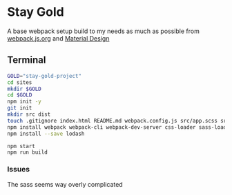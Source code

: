 # Stay Gold

A base webpack setup build to my needs as much as possible from [webpack.js.org](https://webpack.js.org/guides/getting-started/) and [Material Design](https://material.io/develop/web/docs/getting-started/)

## Terminal

```bash
GOLD="stay-gold-project"
cd sites
mkdir $GOLD
cd $GOLD
npm init -y
git init
mkdir src dist
touch .gitignore index.html README.md webpack.config.js src/app.scss src/app.js
npm install webpack webpack-cli webpack-dev-server css-loader sass-loader node-sass extract-loader file-loader autoprefixer postcss-loader @babel/core @babel/cli @babel/preset-env babel-loader --save-dev
npm install --save lodash
```

```
npm start
npm run build
```

### Issues

The sass seems way overly complicated